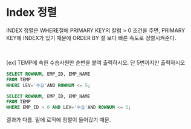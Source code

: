 # Index 정렬

INDEX 정렬은 WHERE절에 PRIMARY KEY의 칼럼 > 0 조건을 주면, PRIMARY KEY에 INDEX가 있기 때문에 ORDER BY 절 보다 빠른 속도로 정렬시켜준다.

<br/>

[ex] TEMP에 속한 수습사원만 순번을 붙여 출력하시오. 단 5번까지만 출력하시오

```sql
SELECT ROWNUM, EMP_ID, EMP_NAME 
FROM TEMP 
WHERE LEV='수습'AND ROWNUM <= 5; 
```

```sql
SELECT ROWNUM, EMP_ID, EMP_NAME 
FROM TEMP 
WHERE EMP_ID > 0 AND LEV='수습'AND ROWNUM <= 5;
```

결과가 다름. 밑에 로직에 정렬이 들어갔기 때문.